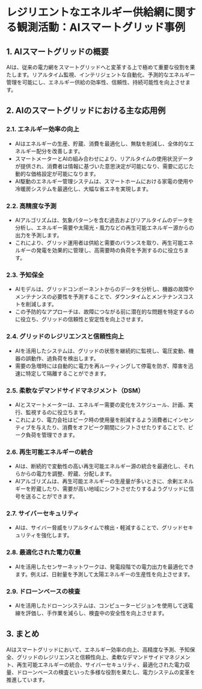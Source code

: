 # レジリエントなエネルギー供給網に関する観測活動：AIスマートグリッド事例

## 1. AIスマートグリッドの概要
AIは、従来の電力網をスマートグリッドへと変革する上で極めて重要な役割を果たします。リアルタイム監視、インテリジェントな自動化、予測的なエネルギー管理を可能にし、エネルギー供給の効率性、信頼性、持続可能性を向上させます。

## 2. AIのスマートグリッドにおける主な応用例

### 2.1. エネルギー効率の向上
- AIはエネルギーの生産、貯蔵、消費を最適化し、無駄を削減し、全体的なエネルギー配分を改善します。
- スマートメーターとAIの組み合わせにより、リアルタイムの使用状況データが提供され、消費者は情報に基づいた意思決定が可能になり、需要に応じた動的な価格設定が可能になります。
- AI駆動のエネルギー管理システムは、スマートホームにおける家電の使用や冷暖房システムを最適化し、大幅な省エネを実現します。

### 2.2. 高精度な予測
- AIアルゴリズムは、気象パターンを含む過去およびリアルタイムのデータを分析し、エネルギー需要や太陽光・風力などの再生可能エネルギー源からの出力を予測します。
- これにより、グリッド運用者は供給と需要のバランスを取り、再生可能エネルギーの発電を効果的に管理し、高需要時の負荷を予測するのに役立ちます。

### 2.3. 予知保全
- AIモデルは、グリッドコンポーネントからのデータを分析し、機器の故障やメンテナンスの必要性を予測することで、ダウンタイムとメンテナンスコストを削減します。
- この予防的なアプローチは、故障につながる前に潜在的な問題を特定するのに役立ち、グリッドの信頼性と安定性を向上させます。

### 2.4. グリッドのレジリエンスと信頼性向上
- AIを活用したシステムは、グリッドの状態を継続的に監視し、電圧変動、機器の誤動作、過負荷を検出します。
- 需要の急増時には自動的に電力を再ルーティングして停電を防ぎ、障害を迅速に特定して隔離することができます。

### 2.5. 柔軟なデマンドサイドマネジメント（DSM）
- AIとスマートメーターは、エネルギー需要の変化をスケジュール、計画、実行、監視するのに役立ちます。
- これにより、電力会社はピーク時の使用量を削減するよう消費者にインセンティブを与えたり、消費をオフピーク期間にシフトさせたりすることで、ピーク負荷を管理できます。

### 2.6. 再生可能エネルギーの統合
- AIは、断続的で変動性の高い再生可能エネルギー源の統合を最適化し、それらからの電力を調整、貯蔵、分配します。
- AIアルゴリズムは、再生可能エネルギーの生産量が多いときに、余剰エネルギーを貯蔵したり、需要が高い地域にシフトさせたりするようグリッドに信号を送ることができます。

### 2.7. サイバーセキュリティ
- AIは、サイバー脅威をリアルタイムで検出・軽減することで、グリッドセキュリティを強化します。

### 2.8. 最適化された電力収量
- AIを活用したセンサーネットワークは、発電段階での電力出力を最適化できます。例えば、日射量を予測して太陽エネルギーの生産性を向上させます。

### 2.9. ドローンベースの検査
- AIを活用したドローンシステムは、コンピュータービジョンを使用して送電線を評価し、手作業を減らし、検査中の安全性を向上させます。

## 3. まとめ
AIはスマートグリッドにおいて、エネルギー効率の向上、高精度な予測、予知保全、グリッドのレジリエンスと信頼性向上、柔軟なデマンドサイドマネジメント、再生可能エネルギーの統合、サイバーセキュリティ、最適化された電力収量、ドローンベースの検査といった多様な役割を果たし、電力システムの変革を推進しています。
